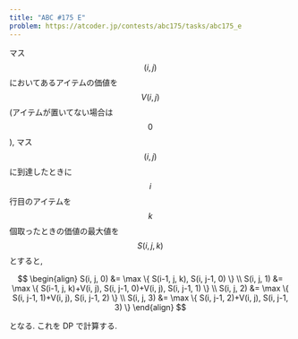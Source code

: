 ```yaml
---
title: "ABC #175 E"
problem: https://atcoder.jp/contests/abc175/tasks/abc175_e
---
```

マス $$ (i, j) $$ においてあるアイテムの価値を $$ V(i, j) $$ (アイテムが置いてない場合は $$ 0 $$), マス $$ (i, j) $$ に到達したときに $$ i $$ 行目のアイテムを $$ k $$ 個取ったときの価値の最大値を $$ S(i, j, k) $$ とすると,

$$
\begin{align}
S(i, j, 0) &= \max \{ S(i-1, j, k), S(i, j-1, 0) \} \\
S(i, j, 1) &= \max \{ S(i-1, j, k)+V(i, j), S(i, j-1, 0)+V(i, j), S(i, j-1, 1) \} \\
S(i, j, 2) &= \max \{ S(i, j-1, 1)+V(i, j), S(i, j-1, 2) \} \\
S(i, j, 3) &= \max \{ S(i, j-1, 2)+V(i, j), S(i, j-1, 3) \}
\end{align}
$$

となる. これを DP で計算する.
